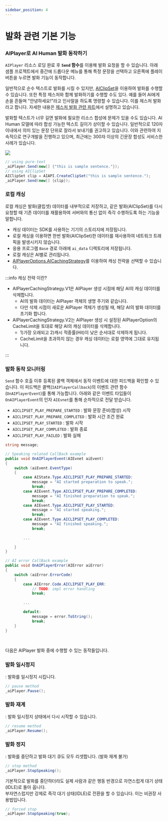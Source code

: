 ```yaml
---
sidebar_position: 4
---
```


# 발화 관련 기본 기능

### AIPlayer로 AI Human 발화 동작하기

`AIPlayer` 리소스 로딩 완료 후 **`Send` 함수**를 이용해 발화 요청을 할 수 있습니다. 아래 샘플 프로젝트에서 중간에 드롭다운 메뉴를 통해 특정 문장을 선택하고 오른쪽에 플레이 버튼을 누르면 발화 기능이 동작합니다.

일반적으로 순수 텍스트로 발화를 시킬 수 있지만, [AIClipSet](../../../aihuman/windows-sdk/apis/aiclipset)을 이용하여 발화를 수행할 수 있습니다. 또한 특정 제스처와 함께 발화하기를 수행할 수도 있다. 예를 들어 AI에게 손을 흔들며 "안녕하세요!"라고 인사말을 하도록 명령할 수 있습니다. 이를 제스처 발화라고 합니다. 자세한 내용은 [제스처 발화 관련 파트](../../../aihuman/windows-sdk/aiplayer/advanced-features#제스처-발화)에서 설명하고 있습니다.

발화할 텍스트가 너무 길면 발화에 필요한 리소스 합성에 문제가 있을 수도 있습니다. AI Human 모델에 따라 합성 가능한 텍스트 길이가 상이할 수 있습니다. 일반적으로 120자 이내에서 의미 있는 문장 단위로 잘라서 보내기를 권고하고 있습니다. 이와 관련하여 지속적으로 연구개발을 진행하고 있으며, 최근에는 300자 이상의 긴문장 합성도 서비스한 사례가 있습니다.

<img src="/img/aihuman/windows/speak_1.5.x.png" />

```csharp
// using pure-text
_aiPlayer.Send(new[] {"this is sample sentence."});
// using AIClipSet
AIClipSet clip = AIAPI.CreateClipSet("this is sample sentence.");
_aiPlayer.Send(new[] {clip});
```

### 로컬 캐싱

로컬 캐싱은 발화(클립셋) 데이터를 내부적으로 저장하고, 같은 발화(AIClipSet)를 다시 요청할 때 기존 데이터를 재활용하여 서버와의 통신 없이 즉각 수행하도록 하는 기능을 말합니다.
- 캐싱 데이터는 SDK를 사용하는 기기의 스토리지에 저장됩니다.
- 로컬 캐싱을 이용하면 한번 발화(AIClipSet)한 데이터를 재사용하여 네트워크 트래픽을 발생시키지 않습니다.
- 응용 프로그램 `Base` 경로 아래에 `ai_data` 디렉토리에 저장됩니다.
- 로컬 캐싱은 AI별로 관리됩니다.
- [AIPlayerOptions.AICachingStrategy](../../../aihuman/windows-sdk/aiplayer/setup#aicachingstrategy)를 이용하여 캐싱 전략을 선택할 수 있습니다.

:::info 캐싱 전략 이란?

- AIPlayerCachingStrategy.V1은 AIPlayer 생성 시점에 해당 AI의 캐싱 데이터를 삭제합니다.
  + AI의 발화 데이터는 AIPlayer 객체의 생명 주기와 같습니다.
  + 다만 삭제 시점이 새로운 AIPlayer 객체가 생성될 때, 해당 AI의 발화 데이터를 초기화 합니다.
- AIPlayerCachingStrategy.V2는 AIPlayer 생성 시 설정된 AIPlayerOption의 CacheLimit을 토대로 해당 AI의 캐싱 데이터를 삭제합니다.
  + 1)가장 오래되고 2)캐시 적중률(Hit)이 낮은 순서대로 삭제하게 됩니다.
  + CacheLimit을 초과하지 않는 경우 캐싱 데이터는 로컬 영역에 그대로 유지됩니다.

:::

### 발화 동작 모니터링

`Send` 함수 호출 이후 등록된 콜백 객체에서 동작 이벤트에 대한 피드백을 확인할 수 있습니다. 이 피드백은 콜백(`IAIPlayerCallback`)의 이벤트 관련 함수(`OnAIPlayerEvent`)를 통해 가능합니다. 아래와 같은 이벤트 타입들이 `OnAIPlayerEvent`의 인자 `AIEvnet`를 통해 순차적으로 전달 받습니다.

- `AICLIPSET_PLAY_PREPARE_STARTED` : 발화 문장 준비(합성) 시작
- `AICLIPSET_PLAY_PREPARE_COMPLETED` : 발화 시간 조건 완료
- `AICLIPSET_PLAY_STARTED` : 발화 시작
- `AICLIPSET_PLAY_COMPLETED` : 발화 종료
- `AICLIPSET_PLAY_FAILED` : 발화 실패

```csharp
string message;

// Speaking related CallBack example
public void OnAIPlayerEvent(AIEvnet aiEvent)
{
    switch (aiEvent.EventType)
    {
        case AIState.Type.AICLIPSET_PLAY_PREPARE_STARTED:
            message = "AI started preparation to speak.";
            break;
        case AIEvent.Type.AICLIPSET_PLAY_PREPARE_COMPLETED:
            message = "AI finished preparation to speak.";
            break;
        case AIEvent.Type.AICLIPSET_PLAY_STARTED:
            message = "AI started speaking.";
            break;
        case AIEvent.Type.AICLIPSET_PLAY_COMPLETED:
            message = "AI finished speaking.";
            break;
            
        ...

    }
}

// AI error CallBack example
public void OnAIPlayerError(AIError aiError)
{
    switch (aiError.ErrorCode)
    {
        case AIError.Code.AICLIPSET_PLAY_ERR:
            // TODO: impl error handling
            break;
        
        ...

        default:
            message = error.ToString();
            break;
    }
}
```

<br/>

다음은 AIPlayer 발화 중에 수행할 수 있는 동작들입니다.

### 발화 일시정지

: 발화를 일시정지 시킵니다.
```csharp
// pause method
_aiPlayer.Pause();
```

### 발화 재계

: 발화 일시정지 상태에서 다시 시작할 수 있습니다.
```csharp
// resume method
_aiPlayer.Resume();
```

### 발화 정지

: 발화를 중단하고 발화 대기 큐도 모두 리셋합니다. (발화 재계 불가)
```csharp
// stop method
_aiPlayer.StopSpeaking();
```

기본적으로 발화를 중단하더라도 실제 사람과 같은 행동 반경으로 자연스럽게 대기 상태(IDLE)로 돌아 옵니다.  
부자연스럽지만 강제로 즉각 대기 상태(IDLE)로 전환을 할 수 있습니다. 이는 비권장 사용법입니다.
```csharp
// forced stop
_aiPlayer.StopSpeaking(true);
```
